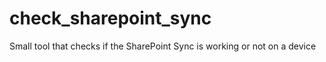 # check_sharepoint_sync
Small tool that checks if the SharePoint Sync is working or not on a device
